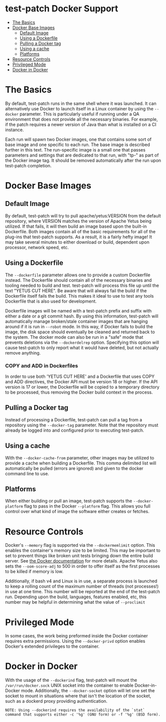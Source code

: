 <!---
  Licensed to the Apache Software Foundation (ASF) under one
  or more contributor license agreements.  See the NOTICE file
  distributed with this work for additional information
  regarding copyright ownership.  The ASF licenses this file
  to you under the Apache License, Version 2.0 (the
  "License"); you may not use this file except in compliance
  with the License.  You may obtain a copy of the License at

    http://www.apache.org/licenses/LICENSE-2.0

  Unless required by applicable law or agreed to in writing,
  software distributed under the License is distributed on an
  "AS IS" BASIS, WITHOUT WARRANTIES OR CONDITIONS OF ANY
  KIND, either express or implied.  See the License for the
  specific language governing permissions and limitations
  under the License.
-->

test-patch Docker Support
=========================

<!-- MarkdownTOC levels="1,2" autolink="true" -->

* [The Basics](#the-basics)
* [Docker Base Images](#docker-base-images)
  * [Default Image](#default-image)
  * [Using a Dockerfile](#using-a-dockerfile)
  * [Pulling a Docker tag](#pulling-a-docker-tag)
  * [Using a cache](#using-a-cache)
  * [Platforms](#platforms)
* [Resource Controls](#resource-controls)
* [Privileged Mode](#privileged-mode)
* [Docker in Docker](#docker-in-docker)

<!-- /MarkdownTOC -->

# The Basics

By default, test-patch runs in the same shell where it was launched.  It can alternatively use Docker to launch itself in a Linux container by using the `--docker` parameter.  This is particularly useful if running under a QA environment that does not provide all the necessary binaries. For example, if the patch requires a newer version of Java than what is installed on a CI instance.

Each run will spawn two Docker images, one that contains some sort of base image and one specific to each run.  The base image is described further in this text.  The run-specific image is a small one that passes parameters and settings that are dedicated to that run, with "tp-" as part of the Docker image tag.  It should be removed automatically after the run upon test-patch completion.

# Docker Base Images

## Default Image

By default, test-patch will try to pull apache/yetus:VERSION from the default repository, where VERSION matches the version of Apache Yetus being utilized.  If that fails, it will then build an image based upon the built-in Dockerfile.  Both images contain all of the basic requirements for all of the plug-ins that test-patch supports.  As a result, it is a fairly hefty image!  It may take several minutes to either download or build, dependent upon processor, network speed, etc.

## Using a Dockerfile

The `--dockerfile` parameter allows one to provide a custom Dockerfile instead. The Dockerfile should contain all of the necessary binaries and tooling needed to build and test.  test-patch will process this file up until the text "YETUS CUT HERE".  Be aware that will always fail the build if the Dockerfile itself fails the build.  This makes it ideal to use to test any tools Dockerfile that is also used for development.

Dockerfile images will be named with a test-patch prefix and suffix with either a date or a git commit hash. By using this information, test-patch will automatically manage broken/stale container images that are hanging around if it is run in `--robot` mode.  In this way, if Docker fails to build the image, the disk space should eventually be cleaned and returned back to the system.  The docker mode can also be run in a "safe" mode that prevents deletions via the `--dockerdelrep` option.  Specifying this option will cause test-patch to only report what it would have deleted, but not actually remove anything.

### COPY and ADD in Dockerfiles

In order to use both 'YETUS CUT HERE' and a Dockerfile that uses COPY and ADD directives, the Docker API must be version 18 or higher.  If the API version is 17 or lower, the Dockerfile will be copied to a temporary directory to be processed, thus removing the Docker build context in the process.

## Pulling a Docker tag

Instead of processing a Dockerfile, test-patch can pull a tag from a repository using the `--docker-tag` parameter. Note that the repository must already be logged into and configured prior to executing test-patch.

## Using a cache

With the `--docker-cache-from` parameter, other images may be utilized to provide a cache when building a Dockerfile. This comma delimited list will automatically be pulled (errors are ignored) and given to the docker command line to use.

## Platforms

When either building or pull an image, test-patch supports the `--docker-platform` flag to pass in the Docker `--platform` flag.  This allows you full control over what kind of image the software either creates or fetches.

# Resource Controls

Docker's `--memory` flag is supported via the `--dockermemlimit` option.  This enables the container's memory size to be limited.  This may be important to set to prevent things like broken unit tests bringing down the entire build server.  See [the Docker documentation](https://docs.docker.com/engine/admin/resource_constraints/) for more details. Apache Yetus also sets the `--oom-score-adj` to 500 in order to offer itself as the first processes to be killed if memory is low.

Additionally, if bash v4 and Linux is in use, a separate process is launched to keep a rolling count of the maximum number of threads (not processes!) in use at one time. This number will be reported at the end of the test-patch run.  Depending upon the build, languages, features enabled, etc, this number may be helpful in determining what the value of `--proclimit`

# Privileged Mode

In some cases, the work being preformed inside the Docker container requires extra permissions.  Using the `--docker-privd` option enables Docker's extended privileges to the container.

# Docker in Docker

With the usage of the `--dockerind` flag, test-patch will mount the `/var/run/docker.sock` UNIX socket into the container to enable Docker-in-Docker mode.  Additionally, the `--docker-socket` option will let one set the socket to mount in situations where that isn't the location of the socket, such as a dockerd proxy providing authentication.

    NOTE: Using --dockerind requires the availability of the `stat` command that supports either -c '%g' (GNU form) or -f '%g' (BSD form).

